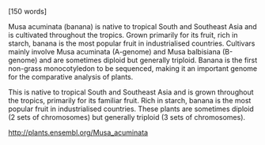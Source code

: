 
[150 words]

Musa acuminata (banana) is native to tropical South and Southeast Asia and is cultivated throughout the tropics. Grown primarily for its fruit, rich in starch, banana is the most popular fruit in industrialised countries. Cultivars mainly involve Musa acuminata (A-genome) and Musa balbisiana (B-genome) and are sometimes diploid but generally triploid. Banana is the first non-grass monocotyledon to be sequenced, making it an important genome for the comparative analysis of plants.

This is native to tropical South and Southeast Asia and is grown throughout the tropics, primarily for its familiar fruit. Rich in starch, banana is the most popular fruit in industrialised countries. These plants are sometimes diploid (2 sets of chromosomes) but generally triploid 
(3 sets of chromosomes). 

http://plants.ensembl.org/Musa_acuminata
